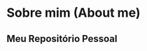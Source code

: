 # Sobre mim (About me)

## Meu Repositório Pessoal

<!-- ### Olá, sou Leandro Bonfim, nascido e vivido em Osasco/SP, sou casado a 10 anos. Gostamos muito de reunir os familiares aqui em casa para celebrar e fazer um delicioso churrasco. Gosto de praticar esportes e por muito tempo joguei futebol no time do bairro e periodicamente participávamos de campeonatos locais, tenho até troféus dessa época, mas depois que torci o joelho e por conta disso, hoje eu pratico caminhada com minha esposa para manter a saúde em dia, ler livros é um hobby que eu gosto de fazer, o grande clássico que li foi o "O Homem mais rico da Babilônia".

### Como me interesso por informática desde a minha adolescência decidi fazer faculdade em Bacharel de Sistema de Informação, onde me formei em 2011, e partir dai se deu iniciou na minha carreira profissional. Recebi a oportunidade de entrar na área de formação em 2013 na empresa ELGIN S.A. Brasil, dando apoio a equipe de atendimento a usuários remotamente em Manaus-AM e prestando suporte nível Brasil a todos os usuário finais via telefone e remotamente também, após essa fase, entrei em 2014 na empresa IT Universe Tecnologia prestando suporte em campo a usuários, depois recebi o oportunidade de trabalhar com servidores Windows onde foi possível crescer profissionalmente e prestar diversos serviços, em 2022 fui contrato para trabalhar no Templo de Salomão prestando suporte sênior em sistemas de CFTV e Controle de acesso a localidade de São Paulo e os estados do Brasil.

### Meus próximos passos é me Pós Graduar em Governança de TI e aprender e aplicar os aprendizados estudados, e estou em conjunto aperfeiçoando minha conversação em inglês e estudando novas tecnologias como Docker, Container, GitHub, ou seja sempre em LLL Lifelong learning.
